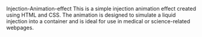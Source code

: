 Injection-Animation-effect
This is a simple injection animation effect created using HTML and CSS.
The animation is designed to simulate a liquid injection into a container and is ideal for use in medical or science-related webpages.

